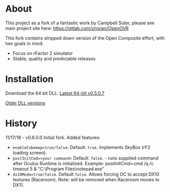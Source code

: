 # About
This project as a fork of a fantastic work by Campbell Suter, please see main project site here: https://gitlab.com/znixian/OpenOVR

This fork contains stripped down version of the Open Composite effort, with two goals in mind: 

* Focus on rFactor 2 simulator
* Stable, quality and predictable releases

# Installation

Download the 64 bit DLL:
[Latest 64-bit v0.5.0.7](https://ci.appveyor.com/api/projects/TheIronWolfModding/openovr/artifacts/OpenComposite_tiwm_0.5.0.7.zip)

[Older DLL versions](https://ci.appveyor.com/project/TheIronWolfModding/openovr/history)

# History
11/17/18 - v0.6.0.0
Initial fork.  Added features:
* `enableCubemap=true/false`: Default: `true`. Implements SkyBox (rF2 loading screen).
* `postInitCmd=<your command>` Default: `false`.  - runs supplied command after Oculus Runtime is initialized.  Example:
postInitCmd=cmd /q /c timeout 5 & "C:\Program Files\notepad.exe"
* `dx10Mode=true/false`.  Default `false`.  Allows forcing OC to accept DX10 textures (Raceroom).  Note: will be removed when Raceroom moves to DX11.